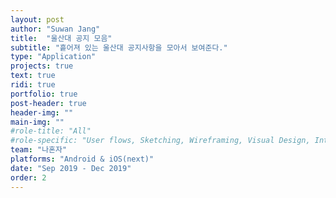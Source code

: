 ```yaml
---
layout: post
author: "Suwan Jang"
title:  "울산대 공지 모음"
subtitle: "흩어져 있는 울산대 공지사항을 모아서 보여준다."
type: "Application"
projects: true
text: true
ridi: true
portfolio: true
post-header: true
header-img: ""
main-img: ""
#role-title: "All"
#role-specific: "User flows, Sketching, Wireframing, Visual Design, Interaction, Prototyping"
team: "나혼자"
platforms: "Android & iOS(next)"
date: "Sep 2019 - Dec 2019"
order: 2
---
```

